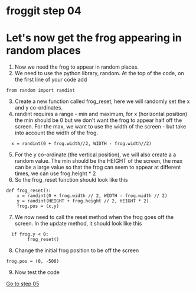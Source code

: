 # froggit step 04

# Let's now get the frog appearing in random places

1. Now we need the frog to appear in random places.  
2. We need to use the python library, random. At the top of the code, on the first line of your code add

```   
from random import randint
```
3. Create a new function called frog_reset, here we will randomly set the x and y co-ordinates.
4. randint requires a range - min and maximum, for x (horizontal position) the min should be 0 but we don't want the frog to appear half off the screen. For the max, we want to use the width of the screen - but take into account the width of the frog.    
```
  x = randint(0 + frog.width//2, WIDTH - frog.width//2)
```
5. For the y co-ordinate (the vertical position), we will also create a a random value. The min should be the HEIGHT of the screen, the max can be a large value so that the frog can seem to appear at different times, we can use frog.height * 2
6. So the frog_reset function should look like this  

```
def frog_reset():   
    x = randint(0 + frog.width // 2, WIDTH - frog.width // 2)  
    y = randint(HEIGHT + frog.height // 2, HEIGHT * 2)  
    frog.pos = (x,y)  

```
7. We now need to call the reset method when the frog goes off the screen. In the update method, it should look like this
```
  if frog.y < 0:
        frog_reset()
```
8. Change the initial frog position to be off the screen
```
frog.pos = (0, -500)
```
9. Now test the code


[Go to step 05](../step-05)




